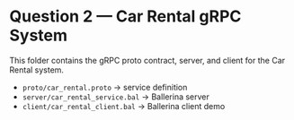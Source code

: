 # Question 2 — Car Rental gRPC System

This folder contains the gRPC proto contract, server, and client for the Car Rental system.

- `proto/car_rental.proto` → service definition
- `server/car_rental_service.bal` → Ballerina server
- `client/car_rental_client.bal` → Ballerina client demo
